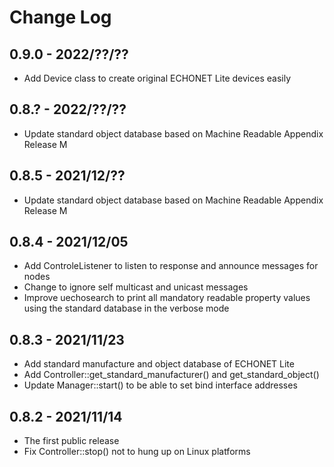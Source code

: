 # Change Log

## 0.9.0 - 2022/??/??

- Add Device class to create original ECHONET Lite devices easily

## 0.8.? - 2022/??/??

- Update standard object database based on Machine Readable Appendix Release M

## 0.8.5 - 2021/12/??

- Update standard object database based on Machine Readable Appendix Release M

## 0.8.4 - 2021/12/05

- Add ControleListener to listen to response and announce messages for nodes
- Change to ignore self multicast and unicast messages
- Improve uechosearch to print all mandatory readable property values using the standard database in the verbose mode

## 0.8.3 - 2021/11/23

- Add standard manufacture and object database of ECHONET Lite
- Add Controller::get_standard_manufacturer() and get_standard_object()
- Update Manager::start() to be able to set bind interface addresses

## 0.8.2 - 2021/11/14

- The first public release
- Fix Controller::stop() not to hung up on Linux platforms